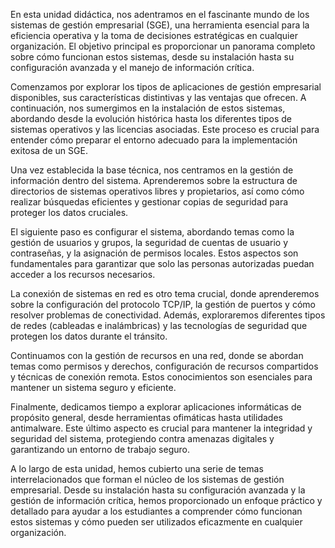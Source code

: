En esta unidad didáctica, nos adentramos en el fascinante mundo de los sistemas de gestión empresarial (SGE), una herramienta esencial para la eficiencia operativa y la toma de decisiones estratégicas en cualquier organización. El objetivo principal es proporcionar un panorama completo sobre cómo funcionan estos sistemas, desde su instalación hasta su configuración avanzada y el manejo de información crítica.

Comenzamos por explorar los tipos de aplicaciones de gestión empresarial disponibles, sus características distintivas y las ventajas que ofrecen. A continuación, nos sumergimos en la instalación de estos sistemas, abordando desde la evolución histórica hasta los diferentes tipos de sistemas operativos y las licencias asociadas. Este proceso es crucial para entender cómo preparar el entorno adecuado para la implementación exitosa de un SGE.

Una vez establecida la base técnica, nos centramos en la gestión de información dentro del sistema. Aprenderemos sobre la estructura de directorios de sistemas operativos libres y propietarios, así como cómo realizar búsquedas eficientes y gestionar copias de seguridad para proteger los datos cruciales.

El siguiente paso es configurar el sistema, abordando temas como la gestión de usuarios y grupos, la seguridad de cuentas de usuario y contraseñas, y la asignación de permisos locales. Estos aspectos son fundamentales para garantizar que solo las personas autorizadas puedan acceder a los recursos necesarios.

La conexión de sistemas en red es otro tema crucial, donde aprenderemos sobre la configuración del protocolo TCP/IP, la gestión de puertos y cómo resolver problemas de conectividad. Además, exploraremos diferentes tipos de redes (cableadas e inalámbricas) y las tecnologías de seguridad que protegen los datos durante el tránsito.

Continuamos con la gestión de recursos en una red, donde se abordan temas como permisos y derechos, configuración de recursos compartidos y técnicas de conexión remota. Estos conocimientos son esenciales para mantener un sistema seguro y eficiente.

Finalmente, dedicamos tiempo a explorar aplicaciones informáticas de propósito general, desde herramientas ofimáticas hasta utilidades antimalware. Este último aspecto es crucial para mantener la integridad y seguridad del sistema, protegiendo contra amenazas digitales y garantizando un entorno de trabajo seguro.

A lo largo de esta unidad, hemos cubierto una serie de temas interrelacionados que forman el núcleo de los sistemas de gestión empresarial. Desde su instalación hasta su configuración avanzada y la gestión de información crítica, hemos proporcionado un enfoque práctico y detallado para ayudar a los estudiantes a comprender cómo funcionan estos sistemas y cómo pueden ser utilizados eficazmente en cualquier organización.
